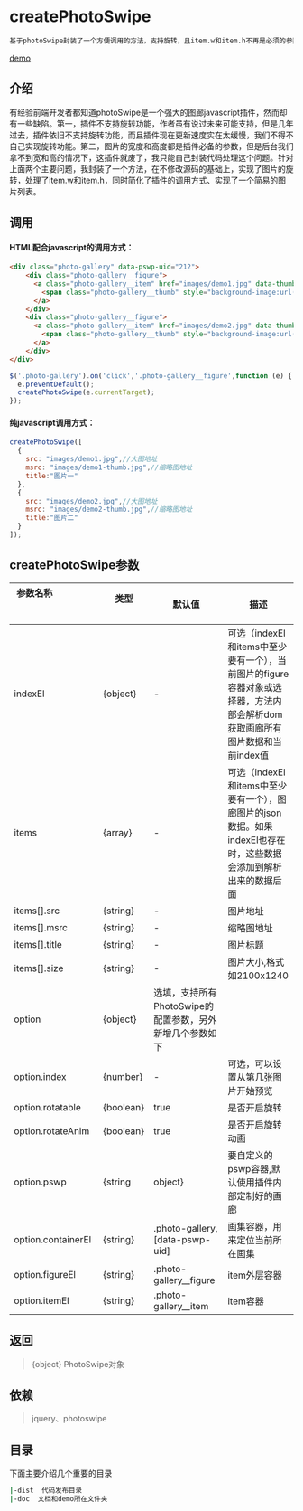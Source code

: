 # createPhotoSwipe
``` bash
基于photoSwipe封装了一个方便调用的方法，支持旋转，且item.w和item.h不再是必须的参数
```
[demo]( https://zhangzicao.github.io/createPhotoSwipe)

## 介绍
有经验前端开发者都知道photoSwipe是一个强大的图廊javascript插件，然而却有一些缺陷。第一，插件不支持旋转功能，作者虽有说过未来可能支持，但是几年过去，插件依旧不支持旋转功能，而且插件现在更新速度实在太缓慢，我们不得不自己实现旋转功能。第二，图片的宽度和高度都是插件必备的参数，但是后台我们拿不到宽和高的情况下，这插件就废了，我只能自己封装代码处理这个问题。针对上面两个主要问题，我封装了一个方法，在不修改源码的基础上，实现了图片的旋转，处理了item.w和item.h，同时简化了插件的调用方式、实现了一个简易的图片列表。

## 调用
#### HTML配合javascript的调用方式：
``` html
<div class="photo-gallery" data-pswp-uid="212">
    <div class="photo-gallery__figure">
      <a class="photo-gallery__item" href="images/demo1.jpg" data-thumb="images/demo1-thumb.jpg" title="demo1" data-size="1920x1038">
        <span class="photo-gallery__thumb" style="background-image:url(images/demo1-thumb.jpg);"></span>
      </a>
    </div>
    <div class="photo-gallery__figure">
      <a class="photo-gallery__item" href="images/demo2.jpg" data-thumb="images/demo2-thumb.jpg" title="demo2">
        <span class="photo-gallery__thumb" style="background-image:url(images/demo2-thumb.jpg);"></span>
      </a>
    </div>
</div>
```
``` javascript
$('.photo-gallery').on('click','.photo-gallery__figure',function (e) {
  e.preventDefault();
  createPhotoSwipe(e.currentTarget);
});
```
#### 纯javascript调用方式：
``` javascript
createPhotoSwipe([
  {
    src: "images/demo1.jpg",//大图地址
    msrc: "images/demo1-thumb.jpg",//缩略图地址
    title:"图片一"
  },
  {
    src: "images/demo2.jpg",//大图地址
    msrc: "images/demo2-thumb.jpg",//缩略图地址
    title:"图片二"
  }
]);
```

## createPhotoSwipe参数

 参数名称  &nbsp;&nbsp;&nbsp;&nbsp;&nbsp;&nbsp;&nbsp; &nbsp;&nbsp;&nbsp;&nbsp;&nbsp;&nbsp;&nbsp; &nbsp;&nbsp;&nbsp;&nbsp;&nbsp;&nbsp;&nbsp; &nbsp;&nbsp;&nbsp;&nbsp;&nbsp;&nbsp;&nbsp; &nbsp;&nbsp;&nbsp;&nbsp;&nbsp;&nbsp;&nbsp; &nbsp;&nbsp;&nbsp;&nbsp;&nbsp;&nbsp;&nbsp; &nbsp;&nbsp;&nbsp;&nbsp;&nbsp;&nbsp;&nbsp; &nbsp;&nbsp;&nbsp;&nbsp;&nbsp;&nbsp;&nbsp; &nbsp;&nbsp;&nbsp;&nbsp;&nbsp;&nbsp;&nbsp; &nbsp;&nbsp;&nbsp;&nbsp;&nbsp;&nbsp;&nbsp; | 类型 &nbsp;&nbsp;&nbsp;&nbsp;&nbsp;&nbsp;&nbsp;&nbsp;&nbsp;&nbsp;&nbsp;&nbsp;&nbsp;&nbsp;&nbsp;&nbsp; | &nbsp;&nbsp;默认值&nbsp;&nbsp; | 描述|
-|-|-|-
indexEl|{object}|-|可选（indexEl和items中至少要有一个），当前图片的figure容器对象或选择器，方法内部会解析dom获取画廊所有图片数据和当前index值
items|{array}|-|可选（indexEl和items中至少要有一个），图廊图片的json数据。如果indexEl也存在时，这些数据会添加到解析出来的数据后面
items[].src|{string}|-|图片地址
items[].msrc|{string}|-|缩略图地址
items[].title|{string}|-|图片标题
items[].size|{string}|-|图片大小,格式如2100x1240
option|{object}|选填，支持所有PhotoSwipe的配置参数，另外新增几个参数如下
option.index|{number}|-|可选，可以设置从第几张图片开始预览
option.rotatable|{boolean}|true|是否开启旋转
option.rotateAnim|{boolean}|true|是否开启旋转动画
option.pswp|{string|object}|要自定义的pswp容器,默认使用插件内部定制好的画廊
option.containerEl|{string}|.photo-gallery,[data-pswp-uid]|画集容器，用来定位当前所在画集
option.figureEl|{string}|.photo-gallery__figure|item外层容器
option.itemEl|{string}|.photo-gallery__item|item容器

## 返回
> {object} PhotoSwipe对象

## 依赖
> jquery、photoswipe


## 目录
下面主要介绍几个重要的目录

``` bash
|-dist  代码发布目录
|-doc  文档和demo所在文件夹
```
